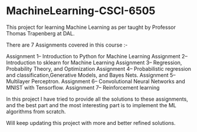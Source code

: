 # MachineLearning-CSCI-6505
This project for learning Machine Learning as per taught by Professor Thomas Trapenberg at DAL.

There are 7 Assignments covered in this course :-

Assignment 1– Introduction to Python for Machine Learning
Assignment 2– Introduction to sklearn for Machine Learning
Assignment 3– Regression, Probability Theory, and Optimization
Assignment 4– Probabilistic regression and classification,Generative Models, and Bayes Nets.
Assignment 5– Multilayer Perceptron.
Assignment 6– Convolutional Neural Networks and MNIST with Tensorflow.
Assignment 7– Reinforcement learning

In this project I have tried to provide all the solutions to these assignments, and the  best part and the most interesting part is to implement the ML algorithms from scratch.

Will keep updating this project with more and better refined solutions.
